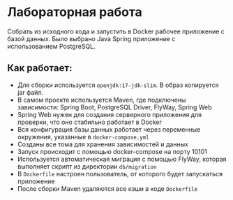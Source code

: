 # Лабораторная работа

Собрать из исходного кода и запустить в Docker рабочее приложение с базой данных. Было выбрано Java Spring приложение с использованием PostgreSQL.

## Как работает:

* Для сборки используется `openjdk:17-jdk-slim`. В образ копируется jar файл.
* В самом проекте используется Maven, где подключены зависимости: Spring Boot, PostgreSQL Driver, FlyWay, Spring Web
* Spring Web нужен для создания серверного приложения для проверки, что оно стабильно работает в Docker
* Вся конфигурация базы данных работает через переменные окружения, указанные в `docker-compose.yml`
* Созданы все тома для хранения зависимостей и данных
* Запуск происходит с помощью docker-compose на порту 10101
* Используется автоматическая миграция с помощью FlyWay, которая выполняет скрипт из директории `db/migration`
* В `Dockerfile` настроен пользователь, от которого будет запускаться приложение
* После сборки Maven удаляются все кэши в коде `Dockerfile`